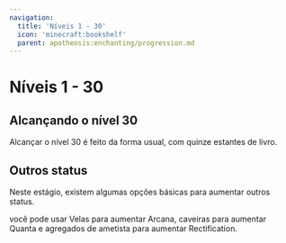 ```yaml
---
navigation:
  title: 'Níveis 1 - 30'
  icon: 'minecraft:bookshelf'
  parent: apotheosis:enchanting/progression.md
---
```


# Níveis 1 - 30

## Alcançando o nível 30

Alcançar o nível 30 é feito da forma usual, com quinze estantes de livro.

<Recipe id="minecraft:bookshelf" />

## Outros status

<ItemImage id="minecraft:skeleton_skull" />

Neste estágio, existem algumas opções básicas para aumentar outros status.

você pode usar Velas para aumentar <Color id="dark_purple">Arcana</Color>, caveiras para aumentar <Color id="red">Quanta</Color> e agregados de ametista para aumentar <Color hex="#CCCC33">Rectification</Color>.
